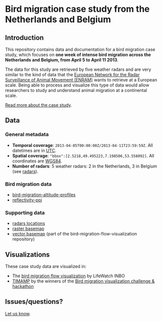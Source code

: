 # Bird migration case study from the Netherlands and Belgium

## Introduction

This repository contains data and documentation for a bird migration case study, which focuses on **one week of intense bird migration across the Netherlands and Belgium, from April 5 to April 11 2013**.

The data for this study are retrieved by five weather radars and are very similar to the kind of data that the [European Network for the Radar Surveillance of Animal Movement (ENRAM)](http://enram.eu/) wants to retrieve at a European scale. Being able to process and visualize this type of data would allow researchers to study and understand animal migration at a continental scale.

[Read more about the case study](story.md).

## Data

### General metadata

* **Temporal coverage**: `2013-04-05T00:00:00Z/2013-04-11T23:59:59Z`. All datetimes are in [UTC](http://en.wikipedia.org/wiki/UTC).
* **Spatial coverage**: `"bbox":[2.5218,49.495223,7.198506,53.558092]`. All coordinates are [WGS84](http://en.wikipedia.org/wiki/WGS84).
* **Number of radars**: 5 weather radars: 2 in the Netherlands, 3 in Belgium (see [radars](data/radars)).

### Bird migration data

* [bird-migration-altitude-profiles](data/bird-migration-altitude-profiles)
* [reflectivity-ppi](data/reflectivity-ppi)

### Supporting data

* [radars locations](data/radars)
* [raster basemap](data/basemap)
* [vector basemap](https://github.com/enram/bird-migration-flow-visualization/tree/master/data/basemap) (part of the bird-migration-flow-visualization repository)

## Visualizations

These case study data are visualized in:

* The [bird migration flow visualization](http://enram.github.io/bird-migration-flow-visualization/viz/) by LifeWatch INBO
* [TIMAMP](http://timamp.github.io/) by the winners of the [Bird migration visualization challenge & hackathon](http://enram.challengepost.com/)

## Issues/questions?

[Let us know](https://github.com/enram/case-study/issues).
